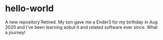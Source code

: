# hello-world
A new repository
Retired. My son gave me a Ender3 for my birthday in Aug 2020 and I've been learning aobut it and related software ever since.  What a journey!
